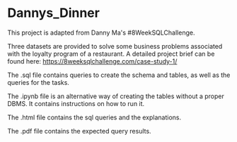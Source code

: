 # Dannys_Dinner
This project is adapted from Danny Ma's #8WeekSQLChallenge.

Three datasets are provided to solve some business problems associated with the loyalty program of a restaurant.
A detailed project brief can be found here: https://8weeksqlchallenge.com/case-study-1/

The .sql file contains queries to create the schema and tables, as well as the queries for the tasks.

The .ipynb file is an alternative way of creating the tables without a proper DBMS. It contains instructions on how to run it.

The .html file contains the sql queries and the explanations.

The .pdf file contains the expected query results.
